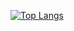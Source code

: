 [![Top Langs](https://github-readme-stats.vercel.app/api/top-langs/?username=leoodz)](https://github.com/leoodz/github-readme-stats)
